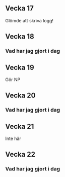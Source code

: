 ## Vecka 17
Glömde att skriva logg!

## Vecka 18
### Vad har jag gjort i dag

## Vecka 19
Gör NP

## Vecka 20
### Vad har jag gjort i dag

## Vecka 21
Inte här

## Vecka 22
### Vad har jag gjort i dag
